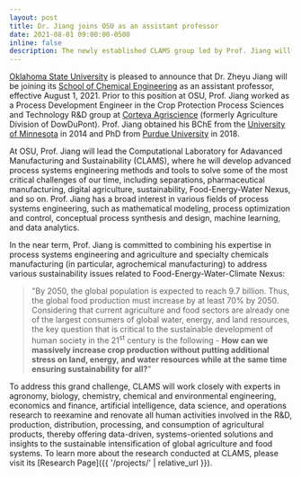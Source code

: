 ```yaml
---
layout: post
title: Dr. Jiang joins OSU as an assistant professor
date: 2021-08-01 09:00:00-0500
inline: false
description: The newly established CLAMS group led by Prof. Jiang will tackle fundamental problems in advanced manufacturing and sustainability by developing and applying various systems engineering tools.
---
```


[Oklahoma State University](https://go.okstate.edu/) is pleased to announce that Dr. Zheyu Jiang will be joining its [School of Chemical Engineering](https://ceat.okstate.edu/che/) as an assistant professor, effective August 1, 2021. Prior to this position at OSU, Prof. Jiang worked as a Process Development Engineer in the Crop Protection Process Sciences and Technology R&D group at [Corteva Agriscience](https://www.corteva.com/) (formerly Agriculture Division of DowDuPont). Prof. Jiang obtained his BChE from the [University of Minnesota](https://cse.umn.edu/cems) in 2014 and PhD from [Purdue University](https://engineering.purdue.edu/ChE) in 2018.

At OSU, Prof. Jiang will lead the Computational Laboratory for Adavanced Manufacturing and Sustainability (CLAMS), where he will develop advanced process systems engineering methods and tools to solve some of the most critical challenges of our time, including separations, pharmaceutical manufacturing, digital agriculture, sustainability, Food-Energy-Water Nexus, and so on. Prof. Jiang has a broad interest in various fields of process systems engineering, such as mathematical modeling, process optimization and control, conceptual process synthesis and design, machine learning, and data analytics.

In the near term, Prof. Jiang is committed to combining his expertise in process systems engineering and agriculture and specialty chemicals manufacturing (in particular, agrochemical manufacturing) to address various sustainability issues related to Food-Energy-Water-Climate Nexus:

> "By 2050, the global population is expected to reach 9.7 billion. Thus, the global food production must increase by at least 70% by 2050. Considering that current agriculture and food sectors are already one of the largest consumers of global water, energy, and land resources, the key question that is critical to the sustainable development of human society in the 21<sup>st</sup> century is the following - **How can we massively increase crop production without putting additional stress on land, energy, and water resources while at the same time ensuring sustainability for all?**"

To address this grand challenge, CLAMS will work closely with experts in agronomy, biology, chemistry, chemical and environmental engineering, economics and finance, artificial intelligence, data science, and operations research to reexamine and renovate all human activities involved in the R&D, production, distribution, processing, and consumption of agricultural products, thereby offering data-driven, systems-oriented solutions and insights to the sustainable intensification of global agriculture and food systems. To learn more about the research conducted at CLAMS, please visit its [Research Page]({{ '/projects/' | relative_url }}).

